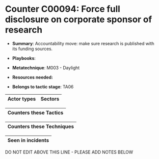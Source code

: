 # Counter C00094: Force full disclosure on corporate sponsor of research

* **Summary**: Accountability move: make sure research is published with its funding sources.

* **Playbooks**: 

* **Metatechnique**: M003 - Daylight

* **Resources needed:** 

* **Belongs to tactic stage**: TA06


| Actor types | Sectors |
| ----------- | ------- |



| Counters these Tactics |
| ---------------------- |



| Counters these Techniques |
| ------------------------- |



| Seen in incidents |
| ----------------- |


DO NOT EDIT ABOVE THIS LINE - PLEASE ADD NOTES BELOW